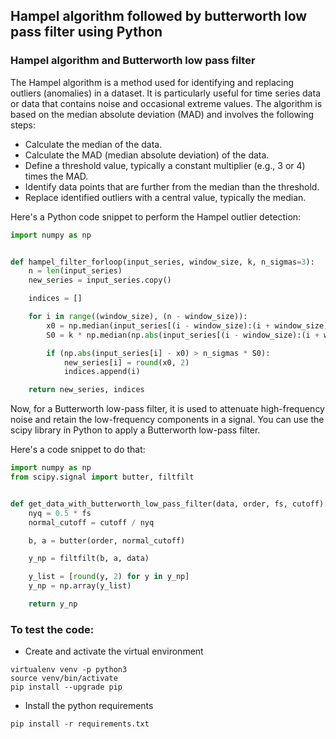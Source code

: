 ## Hampel algorithm followed by butterworth low pass filter using Python

### Hampel algorithm and Butterworth low pass filter
The Hampel algorithm is a method used for identifying and replacing outliers (anomalies) in a dataset. It is particularly useful for time series data or data that contains noise and occasional extreme values. The algorithm is based on the median absolute deviation (MAD) and involves the following steps:

- Calculate the median of the data.
- Calculate the MAD (median absolute deviation) of the data.
- Define a threshold value, typically a constant multiplier (e.g., 3 or 4) times the MAD.
- Identify data points that are further from the median than the threshold.
- Replace identified outliers with a central value, typically the median.

Here's a Python code snippet to perform the Hampel outlier detection:

```python
import numpy as np


def hampel_filter_forloop(input_series, window_size, k, n_sigmas=3):
    n = len(input_series)
    new_series = input_series.copy()

    indices = []

    for i in range((window_size), (n - window_size)):
        x0 = np.median(input_series[(i - window_size):(i + window_size)])
        S0 = k * np.median(np.abs(input_series[(i - window_size):(i + window_size)] - x0))

        if (np.abs(input_series[i] - x0) > n_sigmas * S0):
            new_series[i] = round(x0, 2)
            indices.append(i)

    return new_series, indices
```

Now, for a Butterworth low-pass filter, it is used to attenuate high-frequency noise and retain the low-frequency components in a signal. You can use the scipy library in Python to apply a Butterworth low-pass filter. 

Here's a code snippet to do that:

```python
import numpy as np
from scipy.signal import butter, filtfilt


def get_data_with_butterworth_low_pass_filter(data, order, fs, cutoff):
    nyq = 0.5 * fs
    normal_cutoff = cutoff / nyq

    b, a = butter(order, normal_cutoff)

    y_np = filtfilt(b, a, data)

    y_list = [round(y, 2) for y in y_np]
    y_np = np.array(y_list)

    return y_np
```

### To test the code:

- Create and activate the virtual environment
```shell
virtualenv venv -p python3
source venv/bin/activate
pip install --upgrade pip
```

- Install the python requirements
```shell
pip install -r requirements.txt
```